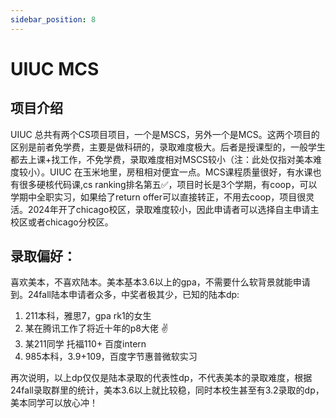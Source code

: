 ```yaml
---
sidebar_position: 8
---
```

# UIUC MCS

## 项目介绍


UIUC 总共有两个CS项目项目，一个是MSCS，另外一个是MCS。这两个项目的区别是前者免学费，主要是做科研的，录取难度极大。后者是授课型的，一般学生都去上课+找工作，不免学费，录取难度相对MSCS较小（注：此处仅指对美本难度较小）。UIUC 在玉米地里，房租相对便宜一点。MCS课程质量很好，有水课也有很多硬核代码课,cs ranking排名第五✅，项目时长是3个学期，有coop，可以学期中全职实习，如果给了return offer可以直接转正，不用去coop，项目很灵活。2024年开了chicago校区，录取难度较小，因此申请者可以选择自主申请主校区或者chicago分校区。

## 录取偏好：
喜欢美本，不喜欢陆本。美本基本3.6以上的gpa，不需要什么软背景就能申请到。24fall陆本申请者众多，中奖者极其少，已知的陆本dp:
1. 211本科，雅思7，gpa rk1的女生
2. 某在腾讯工作了将近十年的p8大佬 ✌️
3. 某211同学 托福110+ 百度intern
4. 985本科，3.9+109，百度字节惠普微软实习

再次说明，以上dp仅仅是陆本录取的代表性dp，不代表美本的录取难度，根据24fall录取群里的统计，美本3.6以上就比较稳，同时本校生甚至有3.2录取的dp，美本同学可以放心冲！
